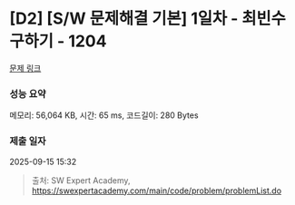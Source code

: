 # [D2] [S/W 문제해결 기본] 1일차 - 최빈수 구하기 - 1204 

[문제 링크](https://swexpertacademy.com/main/code/problem/problemDetail.do?contestProbId=AV13zo1KAAACFAYh) 

### 성능 요약

메모리: 56,064 KB, 시간: 65 ms, 코드길이: 280 Bytes

### 제출 일자

2025-09-15 15:32



> 출처: SW Expert Academy, https://swexpertacademy.com/main/code/problem/problemList.do